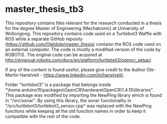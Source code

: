 # master_thesis_tb3
This repository contains files relevant for the research conducted in a thesis for the degree Master of Engineering (Mechatronic) at University of Wollongong. This repository contains code used on a Turtlebot3 Waffle with ROS while a separate GitHub reposity (https://github.com/OleIdole/master_thesis) contaisn the ROS code used on an external computer. The code is mostly a modified version of the code by ROBOTIS. The original code can be acquired at http://emanual.robotis.com/docs/en/platform/turtlebot3/opencr_setup/.

If any of the content is found useful, please give credit to the Author Ole-Martin Hanstveit - https://www.linkedin.com/in/hanstveit/.

Folder "turtlebot3" is a package that belongs inside "\home\.arduino15\packages\OpenCR\hardware\OpenCR\1.4.15\libraries". This package was modified by importing the NewPing library which is found in "/src/sonar". By using this library, the sonar functionality in "/src/turtlebot3/turtlebot3_sensor.cpp" was replaced with the NewPing functions while keeping all the old function names in order to keep it compatible with the rest of the code.
